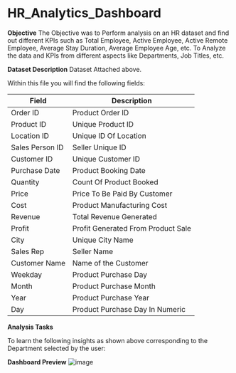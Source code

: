 # HR_Analytics_Dashboard

**Objective**
The Objective was to Perform analysis on an HR dataset and find out different KPIs such as Total Employee, Active Employee, Active Remote Employee, Average Stay Duration, Average Employee Age, etc.
To Analyze the data and KPIs from different aspects like Departments, Job Titles, etc. 

**Dataset Description**
Dataset Attached above.

Within this file you will find the following fields:

| Field         | Description |
| ------------- | ------------- |
| Order ID      | Product Order ID |
| Product ID    | Unique Product ID |
| Location ID   | Unique ID Of Location|
| Sales Person ID | Seller Unique ID|
| Customer ID   | Unique Customer ID |
| Purchase Date | Product Booking Date  |
| Quantity      | Count Of Product Booked|
| Price         | Price To Be Paid By Customer |
| Cost          | Product Manufacturing Cost |
| Revenue       | Total Revenue Generated |
| Profit        | Profit Generated From Product Sale |
| City          | Unique City Name  |
| Sales Rep | Seller Name |
| Customer Name | Name of the Customer |
| Weekday       | Product Purchase Day |
| Month         | Product Purchase Month |
| Year          | Product Purchase Year |
| Day           | Product Purchase Day In Numeric |


**Analysis Tasks**

To learn the following insights as shown above corresponding to the Department selected by the user:
       

**Dashboard Preview**
![image](https://user-images.githubusercontent.com/108783182/187420814-84f16d4b-0884-4ab9-8266-4926d780de12.png)
